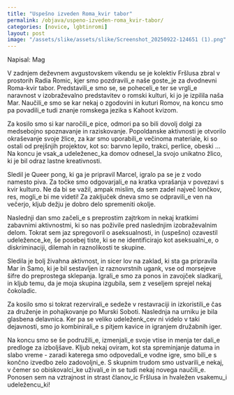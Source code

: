```yaml
---
title: "Uspešno izveden Roma_kvir tabor"
permalink: /objava/uspeno-izveden-roma_kvir-tabor/
categories: [novice, lgbtinromi]
layout: post
image: "/assets/slike/assets/slike/Screenshot_20250922-124651 (1).png"
---
```


Napisal: Mag

V zadnjem deževnem avgustovskem vikendu se je kolektiv Fršlusa zbral v prostorih Radia Romic, kjer smo pozdravili_e naše goste_je za dvodnevni Roma-kvir tabor. Predstavili_e smo se, se poheceli_e ter se vrgli_e naravnost v izobraževalno predstavitev o romski kulturi, ki jo je izpilila naša Mar. Naučili_e smo se kar nekaj o zgodovini in kuturi Romov, na koncu smo pa povadili_e tudi znanje romskega jezika s Kahoot kvizom.

Za kosilo smo si kar naročili_e pice, odmori pa so bili dovolj dolgi za medsebojno spoznavanje in raziskovanje.
Popoldanske aktivnosti je otvorilo okraševanje svoje žlice, za kar smo uporabili_e večinoma materiale, ki so ostali od prejšnjih projektov, kot so: barvno lepilo, trakci, perlice, obeski ... Na koncu je vsak_a udeleženec_ka domov odnesel_la svojo unikatno žlico, ki je bil odraz lastne kreativnosti. 

Sledil je Queer pong, ki ga je pripravil Marcel, igralo pa se je z vodo namesto piva. Za točke smo odgovarjali_e na kratka vprašanja v povezavi s kvir kulturo. Ne da bi se važil, ampak mislim, da sem zadel največ lončkov, res, mogli_e bi me videti!
Za zaključek dneva smo se odpravili_e ven na večerjo, kljub dežju je dobro delo spremeniti okolje. 

Naslednji dan smo začeli_e s preprostim zajtrkom in nekaj kratkimi zabavnimi aktivnostmi, ki so nas poživile pred naslednjim izobraževalnim delom. Tokrat sem jaz spregovoril o aseksualnosti, in (uspešno) ozavestil udeležence_ke, še posebej tiste, ki se ne identificirajo kot aseksualni_e, o diskriminaciji, dilemah in raznolikosti te skupine. 

Sledila je bolj živahna aktivnost, in sicer lov na zaklad, ki sta ga pripravila Mar in Samo, ki je bil sestavljen iz raznovrstnih ugank, vse od morsejeve šifre do preprostega sklepanja. Igrali_e smo za ponos in zavojček sladkarij, in kljub temu, da je moja skupina izgubila, sem z veseljem sprejel nekaj čokoladic.

Za kosilo smo si tokrat rezervirali_e sedeže v restavraciji in izkoristili_e čas za druženje in pohajkovanje po Murski Soboti. 
Naslednja na urniku je bila glasbena delavnica. Ker pa se veliko udeleženk_cev ni videlo v taki dejavnosti, smo jo kombinirali_e s pitjem kavice in igranjem družabnih iger. 

Na koncu smo se še podružili_e, izmenjali_e svoje vtise in menja ter dali_e predloge za izboljšave. Kljub nekaj oviram, kot sta spreminjanje datuma in slabo vreme - zaradi katerega smo odpovedali_e vodne igre, smo bili_e s končno izvedbo zelo zadovoljni_e. S skupnim trudom smo ustvarili_e nekaj, v čemer so obiskovalci_ke uživali_e in se tudi nekaj novega naučili_e. Ponosen sem na vztrajnost in strast članov_ic Fršlusa in hvaležen vsakemu_i udeležencu_ki!
